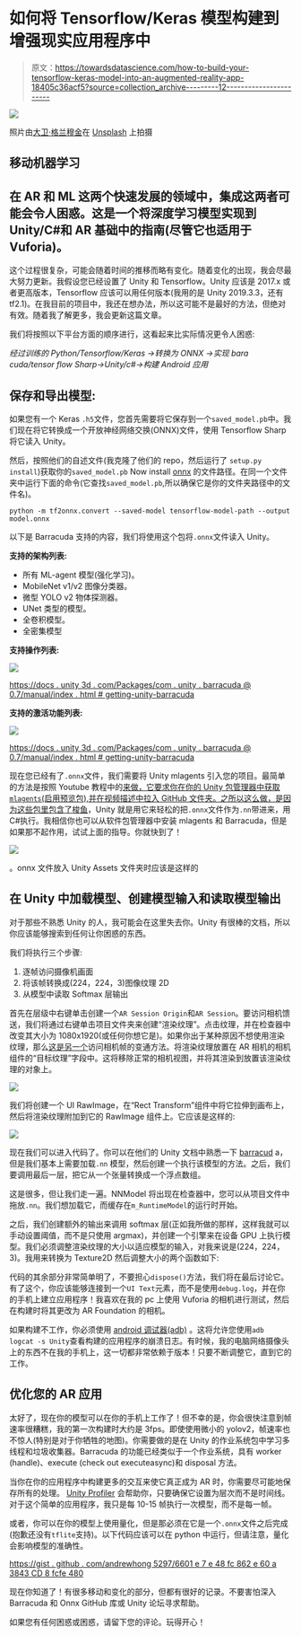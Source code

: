 # 如何将 Tensorflow/Keras 模型构建到增强现实应用程序中

> 原文：<https://towardsdatascience.com/how-to-build-your-tensorflow-keras-model-into-an-augmented-reality-app-18405c36acf5?source=collection_archive---------12----------------------->

![](img/16f519f14013f823e5bb91335a5d58ba.png)

照片由[大卫·格兰穆金](https://unsplash.com/@davidgrdm?utm_source=unsplash&utm_medium=referral&utm_content=creditCopyText)在 [Unsplash](https://unsplash.com/s/photos/augmented-reality?utm_source=unsplash&utm_medium=referral&utm_content=creditCopyText) 上拍摄

## 移动机器学习

## 在 AR 和 ML 这两个快速发展的领域中，集成这两者可能会令人困惑。这是一个将深度学习模型实现到 Unity/C#和 AR 基础中的指南(尽管它也适用于 Vuforia)。

这个过程很复杂，可能会随着时间的推移而略有变化。随着变化的出现，我会尽最大努力更新。我假设您已经设置了 Unity 和 Tensorflow。Unity 应该是 2017.x 或者更高版本，Tensorflow 应该可以用任何版本(我用的是 Unity 2019.3.3，还有 tf2.1)。在我目前的项目中，我还在想办法，所以这可能不是最好的方法，但绝对有效。随着我了解更多，我会更新这篇文章。

我们将按照以下平台方面的顺序进行，这看起来比实际情况更令人困惑:

*经过训练的 Python/Tensorflow/Keras →转换为 ONNX →实现 bara cuda/tensor flow Sharp→Unity/c#→构建 Android 应用*

## 保存和导出模型:

如果您有一个 Keras `.h5`文件，您首先需要将它保存到一个`saved_model.pb`中。我们现在将它转换成一个开放神经网络交换(ONNX)文件，使用 Tensorflow Sharp 将它读入 Unity。

然后，按照他们的自述文件(我克隆了他们的 repo，然后运行了 `setup.py install`)获取你的`saved_model.pb` Now install [onnx](https://github.com/onnx/tensorflow-onnx) 的文件路径。在同一个文件夹中运行下面的命令(它查找`saved_model.pb`,所以确保它是你的文件夹路径中的文件名)。

```
python -m tf2onnx.convert --saved-model tensorflow-model-path --output model.onnx
```

以下是 Barracuda 支持的内容，我们将使用这个包将`.onnx`文件读入 Unity。

**支持的架构列表:**

*   所有 ML-agent 模型(强化学习)。
*   MobileNet v1/v2 图像分类器。
*   微型 YOLO v2 物体探测器。
*   UNet 类型的模型。
*   全卷积模型。
*   全密集模型

**支持操作列表:**

![](img/f3d035552bb29892d48a3d39bcf0b79e.png)

[https://docs . unity 3d . com/Packages/com . unity . barracuda @ 0.7/manual/index . html # getting-unity-barracuda](https://docs.unity3d.com/Packages/com.unity.barracuda@0.7/manual/index.html#getting-unity-barracuda)

**支持的激活功能列表:**

![](img/b682364d44ce5cf7550ae82c4e99105e.png)

[https://docs . unity 3d . com/Packages/com . unity . barracuda @ 0.7/manual/index . html # getting-unity-barracuda](https://docs.unity3d.com/Packages/com.unity.barracuda@0.7/manual/index.html#getting-unity-barracuda)

现在您已经有了`.onnx`文件，我们需要将 Unity mlagents 引入您的项目。最简单的方法是按照 Youtube 教程中的[来做，它要求你在你的 Unity 包管理器中获取`mlagents`(启用预览包),并在视频描述中拉入 GitHub 文件夹。之所以这么做，是因为这些包里包含了](https://www.youtube.com/watch?v=_9aPZH6pyA8&t=639s)[梭鱼](https://docs.unity3d.com/Packages/com.unity.barracuda@1.0/manual/index.html)，Unity 就是用它来轻松的把`.onnx`文件作为`.nn`带进来，用 C#执行。我相信你也可以从软件包管理器中安装 mlagents 和 Barracuda，但是如果那不起作用，试试上面的指导。你就快到了！

![](img/5cde4fc7fc99d539e91080088c70b6a3.png)

。onnx 文件放入 Unity Assets 文件夹时应该是这样的

## 在 Unity 中加载模型、创建模型输入和读取模型输出

对于那些不熟悉 Unity 的人，我可能会在这里失去你。Unity 有很棒的文档，所以你应该能够搜索到任何让你困惑的东西。

我们将执行三个步骤:

1.  逐帧访问摄像机画面
2.  将该帧转换成(224，224，3)图像纹理 2D
3.  从模型中读取 Softmax 层输出

首先在层级中右键单击创建一个`AR Session Origin`和`AR Session`。要访问相机馈送，我们将通过右键单击项目文件夹来创建“渲染纹理”。点击纹理，并在检查器中改变其大小为 1080x1920(或任何你想它是)。如果你出于某种原因不想使用渲染纹理，那么[这是另一个](https://github.com/Unity-Technologies/arfoundation-samples/blob/2.1/Assets/Scripts/TestCameraImage.cs)访问相机帧的变通方法。将渲染纹理放置在 AR 相机的相机组件的“目标纹理”字段中。这将移除正常的相机视图，并将其渲染到放置该渲染纹理的对象上。

![](img/d2048c97aa9bcec53e1c6ff157bec52c.png)

我们将创建一个 UI RawImage，在“Rect Transform”组件中将它拉伸到画布上，然后将渲染纹理附加到它的 RawImage 组件上。它应该是这样的:

![](img/f2f7b764fc03b9fca822d88473d88f21.png)

现在我们可以进入代码了。你可以在他们的 Unity 文档中熟悉一下 [barracud](https://docs.unity3d.com/Packages/com.unity.barracuda@1.0/manual/index.html) a，但是我们基本上需要加载`.nn` 模型，然后创建一个执行该模型的方法。之后，我们要调用最后一层，把它从一个张量转换成一个浮点数组。

这是很多，但让我们走一遍。NNModel 将出现在检查器中，您可以从项目文件中拖放`.nn`。我们想加载它，而缓存在`m_RuntimeModel`的运行时开始。

之后，我们创建额外的输出来调用 softmax 层(正如我所做的那样，这样我就可以手动设置阈值，而不是只使用 argmax)，并创建一个引擎来在设备 GPU 上执行模型。我们必须调整渲染纹理的大小以适应模型的输入，对我来说是(224，224，3)。我用来转换为 Texture2D 然后调整大小的两个函数如下:

代码的其余部分非常简单明了，不要担心`dispose()`方法，我们将在最后讨论它。有了这个，你应该能够连接到一个`UI Text`元素，而不是使用`debug.log`，并在你的手机上建立应用程序！我喜欢在我的 pc 上使用 Vuforia 的相机进行测试，然后在构建时将其更改为 AR Foundation 的相机。

如果构建不工作，你必须使用 [android 调试器(adb)](https://www.youtube.com/watch?v=eI2GOuEMGfQ) 。这将允许您使用`adb logcat -s Unity`查看构建的应用程序的崩溃日志。有时候，我的电脑网络摄像头上的东西不在我的手机上，这一切都非常依赖于版本！只要不断调整它，直到它的工作。

## 优化您的 AR 应用

太好了，现在你的模型可以在你的手机上工作了！但不幸的是，你会很快注意到帧速率很糟糕，我的第一次构建时大约是 3fps。即使使用微小的 yolov2，帧速率也不惊人(特别是对于你牺牲的地图)。你需要做的是在 Unity 的作业系统包中学习多线程和垃圾收集器。Barracuda 的功能已经类似于一个作业系统，具有 worker (handle)、execute (check out executeasync)和 disposal 方法。

当你在你的应用程序中构建更多的交互来使它真正成为 AR 时，你需要尽可能地保存所有的处理。 [Unity Profiler](https://docs.unity3d.com/Manual/Profiler.html) 会帮助你，只要确保它设置为层次而不是时间线。对于这个简单的应用程序，我只是每 10-15 帧执行一次模型，而不是每一帧。

或者，你可以在你的模型上使用量化，但是那必须在它是一个`.onnx`文件之后完成(抱歉还没有`tflite`支持)。以下代码应该可以在 python 中运行，但请注意，量化会影响模型的准确性。

[https://gist . github . com/andrewhong 5297/6601 e 7 e 48 fc 862 e 60 a 3843 CD 8 fcfe 480](https://gist.github.com/andrewhong5297/6601e7e48fc862e60a3843cd8fcfe480)

现在你知道了！有很多移动和变化的部分，但都有很好的记录。不要害怕深入 Barracuda 和 Onnx GitHub 库或 Unity 论坛寻求帮助。

如果您有任何困惑或困惑，请留下您的评论。玩得开心！